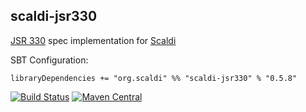 ## scaldi-jsr330

[JSR 330](https://jcp.org/en/jsr/detail?id=330) spec implementation for [Scaldi](http://scaldi.org)

SBT Configuration:

    libraryDependencies += "org.scaldi" %% "scaldi-jsr330" % "0.5.8"

[![Build Status](https://travis-ci.org/scaldi/scaldi-jsr330.png)](https://travis-ci.org/scaldi/scaldi-jsr330) [![Maven Central](https://maven-badges.herokuapp.com/maven-central/org.scaldi/scaldi-jsr330_2.11/badge.svg)](https://maven-badges.herokuapp.com/maven-central/org.scaldi/scaldi-jsr330_2.11)

